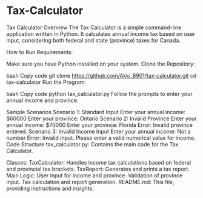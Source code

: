 # Tax-Calculator

Tax Calculator
Overview
The Tax Calculator is a simple command-line application written in Python. It calculates annual income tax based on user input, considering both federal and state (province) taxes for Canada.

How to Run
Requirements:

Make sure you have Python installed on your system.
Clone the Repository:

bash
Copy code
git clone https://github.com/Akki_8901/tax-calculator.git
cd tax-calculator
Run the Program:

bash
Copy code
python tax_calculator.py
Follow the prompts to enter your annual income and province.

Sample Scenarios
Scenario 1: Standard Input
Enter your annual income: $60000
Enter your province: Ontario
Scenario 2: Invalid Province
Enter your annual income: $70000
Enter your province: Florida
Error: Invalid province entered.
Scenario 3: Invalid Income Input
Enter your annual income: Not a number
Error: Invalid input. Please enter a valid numerical value for income.
Code Structure
tax_calculator.py: Contains the main code for the Tax Calculator.

Classes:
TaxCalculator: Handles income tax calculations based on federal and provincial tax brackets.
TaxReport: Generates and prints a tax report.
Main Logic:
User input for income and province.
Validation of province input.
Tax calculation and report generation.
README.md: This file, providing instructions and insights.
